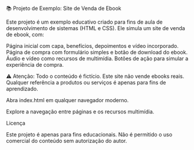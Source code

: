📚 Projeto de Exemplo: Site de Venda de Ebook

Este projeto é um exemplo educativo criado para fins de aula de desenvolvimento de sistemas (HTML e CSS). Ele simula um site de venda de ebook, com:

Página inicial com capa, benefícios, depoimentos e vídeo incorporado.
Página de compra com formulário simples e botão de download do ebook.
Áudio e vídeo como recursos de multimídia.
Botões de ação para simular a experiência de compra.

⚠️ Atenção: Todo o conteúdo é fictício. Este site não vende ebooks reais. Qualquer referência a produtos ou serviços é apenas para fins de aprendizado.



Abra index.html em qualquer navegador moderno.

Explore a navegação entre páginas e os recursos multimídia.

Licença

Este projeto é apenas para fins educacionais. Não é permitido o uso comercial do conteúdo sem autorização do autor.
